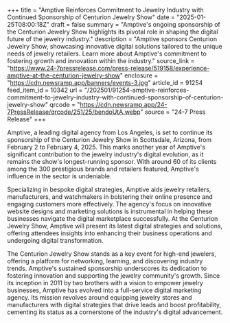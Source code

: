 +++
title = "Amptive Reinforces Commitment to Jewelry Industry with Continued Sponsorship of Centurion Jewelry Show"
date = "2025-01-25T08:00:18Z"
draft = false
summary = "Amptive's ongoing sponsorship of the Centurion Jewelry Show highlights its pivotal role in shaping the digital future of the jewelry industry."
description = "Amptive sponsors Centurion Jewelry Show, showcasing innovative digital solutions tailored to the unique needs of jewelry retailers. Learn more about Amptive's commitment to fostering growth and innovation within the industry."
source_link = "https://www.24-7pressrelease.com/press-release/519158/experience-amptive-at-the-centurion-jewelry-show"
enclosure = "https://cdn.newsramp.app/banners/events-3.jpg"
article_id = 91254
feed_item_id = 10342
url = "/202501/91254-amptive-reinforces-commitment-to-jewelry-industry-with-continued-sponsorship-of-centurion-jewelry-show"
qrcode = "https://cdn.newsramp.app/24-7PressRelease/qrcode/251/25/bendoUtA.webp"
source = "24-7 Press Release"
+++

<p>Amptive, a leading digital agency from Los Angeles, is set to continue its sponsorship of the Centurion Jewelry Show in Scottsdale, Arizona, from February 2 to February 4, 2025. This marks another year of Amptive's significant contribution to the jewelry industry's digital evolution, as it remains the show's longest-running sponsor. With around 60 of its clients among the 300 prestigious brands and retailers featured, Amptive's influence in the sector is undeniable.</p><p>Specializing in bespoke digital strategies, Amptive aids jewelry retailers, manufacturers, and watchmakers in bolstering their online presence and engaging customers more effectively. The agency's focus on innovative website designs and marketing solutions is instrumental in helping these businesses navigate the digital marketplace successfully. At the Centurion Jewelry Show, Amptive will present its latest digital strategies and solutions, offering attendees insights into enhancing their business operations and undergoing digital transformation.</p><p>The Centurion Jewelry Show stands as a key event for high-end jewelers, offering a platform for networking, learning, and discovering industry trends. Amptive's sustained sponsorship underscores its dedication to fostering innovation and supporting the jewelry community's growth. Since its inception in 2011 by two brothers with a vision to empower jewelry businesses, Amptive has evolved into a full-service digital marketing agency. Its mission revolves around equipping jewelry stores and manufacturers with digital strategies that drive leads and boost profitability, cementing its status as a cornerstone of the industry's digital advancement.</p>